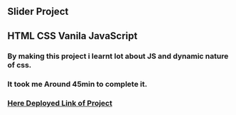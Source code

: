 ## Slider Project
## **HTML** **CSS** **Vanila JavaScript**

### By making this project i learnt lot about JS and dynamic nature of css.

### It took me Around **45min** to complete it.
                                      
###  [ Here Deployed Link of Project](https://caraosal.vercel.app/)

